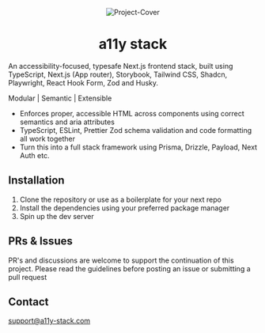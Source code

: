 
<div align="center">
  
![Project-Cover](https://github.com/a11y-stack/a11y-stack/blob/main/public/images/a11y-stack-header.png)
<h1>a11y stack</h1>

</div>

An accessibility-focused, typesafe Next.js frontend stack, built using TypeScript, Next.js (App router), Storybook, Tailwind CSS, Shadcn, Playwright, React Hook Form, Zod and Husky.

Modular | Semantic | Extensible

- Enforces proper, accessible HTML across components using correct semantics and aria attributes
- TypeScript, ESLint, Prettier Zod schema validation and code formatting all work together
- Turn this into a full stack framework using Prisma, Drizzle, Payload, Next Auth etc.

## Installation

1. Clone the repository or use as a boilerplate for your next repo
2. Install the dependencies using your preferred package manager
3. Spin up the dev server

## PRs & Issues

PR's and discussions are welcome to support the continuation of this project. Please read the guidelines before posting an issue or submitting a pull request

## Contact

support@a11y-stack.com
